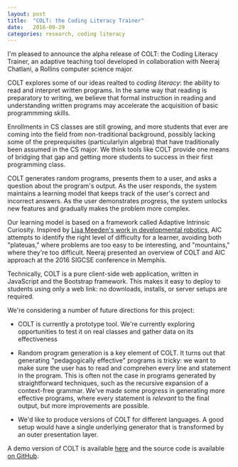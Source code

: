 ```yaml
---
layout: post
title:  "COLT: the Coding Literacy Trainer"
date:   2016-09-29
categories: research, coding literacy
---
```


I'm pleased to announce the alpha release of COLT: the Coding Literacy Trainer, an adaptive teaching tool developed in collaboration with
Neeraj Chatlani, a Rollins computer science major.

COLT explores some of our ideas realted to *coding literacy*: the ability to read and interpret written programs. In the same way that reading is preparatory to writing, we believe that formal instruction in reading and understanding written programs may accelerate the acquisition of basic programmming skills.

Enrollments in CS classes are still growing, and more students that ever are coming into the field from non-traditional background, possibly lacking some of the preprequisites (particularlyin algebra) that have traditionally been assumed in the CS major. We think tools like COLT provide one means of bridging that gap and getting more students to success in their first programming class.

COLT generates random programs, presents them to a user, and asks a question about the program's output. As the user responds, the system maintains a learning model that keeps track of the user's correct and incorrect answers. As the user demonstrates progress, the system unlocks new features and gradually makes the problem more complex.

Our learning model is based on a framework called Adaptive Intrinsic Curiosity. Inspired by [Lisa Meeden's work in developmental robotics](https://www.cs.swarthmore.edu/~meeden/), AIC attempts to identify the right level of difficulty for a learner, avoiding both "plateuas," where problems are too easy to be interesting, and "mountains," where they're too difficult. Neeraj presented an overview of COLT and AIC approach at the 2016 SIGCSE conference in Memphis.

Technically, COLT is a pure client-side web application, written in JavaScript and the Bootstrap framework. This makes it easy to deploy to students using only a web link: no downloads, installs, or server setups are required.

We're considering a number of future directions for this project:

  - COLT is currently a prototype tool. We're currently exploring opportunities to test it on real classes and gather data on its effectiveness
  
  - Random program generation is a key element of COLT. It turns out that generating "pedagogically effective" programs is tricky: we want to make sure the user has to read and comprehen every line and statement in the program. This is often not the case in programs generated by straightforward techniques, such as the recursive expansion of a context-free grammar. We've made some progress in generating more effective programs, where every statement is *relevant* to the final output, but more improvements are possible.
  
  - We'd like to produce versions of COLT for different languages. A good setup would have a single underlying generator that is transformed by an outer presentation layer.

A demo version of COLT is available [here](https://dansmyers.github.io/assets/colt/codingliteracytrainer.html) and the 
source code is available [on GitHub](https://github.com/dansmyers/CodingLiteracyTrainer).

